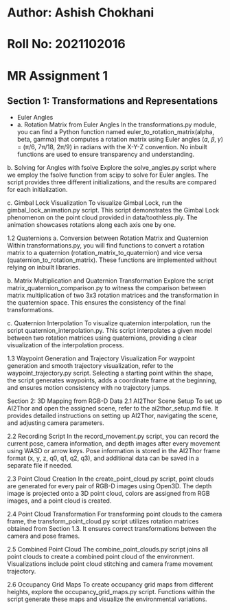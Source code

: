 # Author: Ashish Chokhani
# Roll No: 2021102016
# MR Assignment 1

## Section 1: Transformations and Representations
- Euler Angles
- a. Rotation Matrix from Euler Angles
In the transformations.py module, you can find a Python function named euler_to_rotation_matrix(alpha, beta, gamma) that computes a rotation matrix using Euler angles (𝛼, 𝛽, 𝛾) = (π/6, 7π/18, 2π/9) in radians with the X-Y-Z convention. No inbuilt functions are used to ensure transparency and understanding.

b. Solving for Angles with fsolve
Explore the solve_angles.py script where we employ the fsolve function from scipy to solve for Euler angles. The script provides three different initializations, and the results are compared for each initialization.

c. Gimbal Lock Visualization
To visualize Gimbal Lock, run the gimbal_lock_animation.py script. This script demonstrates the Gimbal Lock phenomenon on the point cloud provided in data/toothless.ply. The animation showcases rotations along each axis one by one.

1.2 Quaternions
a. Conversion between Rotation Matrix and Quaternion
Within transformations.py, you will find functions to convert a rotation matrix to a quaternion (rotation_matrix_to_quaternion) and vice versa (quaternion_to_rotation_matrix). These functions are implemented without relying on inbuilt libraries.

b. Matrix Multiplication and Quaternion Transformation
Explore the script matrix_quaternion_comparison.py to witness the comparison between matrix multiplication of two 3x3 rotation matrices and the transformation in the quaternion space. This ensures the consistency of the final transformations.

c. Quaternion Interpolation
To visualize quaternion interpolation, run the script quaternion_interpolation.py. This script interpolates a given model between two rotation matrices using quaternions, providing a clear visualization of the interpolation process.

1.3 Waypoint Generation and Trajectory Visualization
For waypoint generation and smooth trajectory visualization, refer to the waypoint_trajectory.py script. Selecting a starting point within the shape, the script generates waypoints, adds a coordinate frame at the beginning, and ensures motion consistency with no trajectory jumps.

Section 2: 3D Mapping from RGB-D Data
2.1 AI2Thor Scene Setup
To set up AI2Thor and open the assigned scene, refer to the ai2thor_setup.md file. It provides detailed instructions on setting up AI2Thor, navigating the scene, and adjusting camera parameters.

2.2 Recording Script
In the record_movement.py script, you can record the current pose, camera information, and depth images after every movement using WASD or arrow keys. Pose information is stored in the AI2Thor frame format (x, y, z, q0, q1, q2, q3), and additional data can be saved in a separate file if needed.

2.3 Point Cloud Creation
In the create_point_cloud.py script, point clouds are generated for every pair of RGB-D images using Open3D. The depth image is projected onto a 3D point cloud, colors are assigned from RGB images, and a point cloud is created.

2.4 Point Cloud Transformation
For transforming point clouds to the camera frame, the transform_point_cloud.py script utilizes rotation matrices obtained from Section 1.3. It ensures correct transformations between the camera and pose frames.

2.5 Combined Point Cloud
The combine_point_clouds.py script joins all point clouds to create a combined point cloud of the environment. Visualizations include point cloud stitching and camera frame movement trajectory.

2.6 Occupancy Grid Maps
To create occupancy grid maps from different heights, explore the occupancy_grid_maps.py script. Functions within the script generate these maps and visualize the environmental variations.
